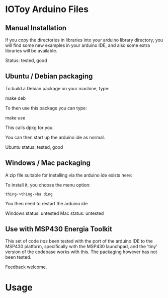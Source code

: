 IOToy Arduino Files
===================

Manual Installation
-------------------

If you copy the directories in libraries into your arduino library
directory, you will find some new examples in your arduino IDE, and
also some extra libraries will be available.

Status: tested, good

Ubuntu / Debian packaging
-------------------------

To build a Debian package on your machine, type:

   make deb

To then use this package you can type:

   make use

This calls dpkg for you.

You can then start up the arduino ide as normal.

Ubuntu status: tested, good

Windows / Mac packaging
-----------------------

A zip file suitable for installing via the arduino ide exists here:

To install it, you choose the menu option:

    thing->thing->ba ding

You then need to restart the arduino ide

Windows status: untested
Mac status: untested


Use with MSP430 Energia Toolkit
-------------------------------
This set of code *has* been tested with the port of the arduino
IDE to the MSP430 platform, specifically with the MSP430 launchpad,
and the 'tiny' version of the codebase works with this. The packaging
however has not been tested.

Feedback welcome.

Usage
=====










